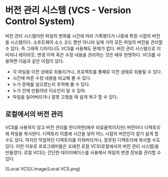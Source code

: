 # 버전 관리 시스템 (VCS - Version Control System)
버전 관리 시스템이란 파일의 변화를 시간에 따라 기록했다가 나중에 특정 시점의 버전을 시스템이다. 소프트웨어 소스 코드 뿐만 아니라 실제 거의 모든 파일의 버전을 관리할 수 있다.
즉 그래픽 디자이너도 VCS를 사용해도 문제가 없다. 버전 관리 시스템으로 이미지나 레이아웃, 변경 이력 혹은 수정 내용을 관리하는 것은 매우 현명하다.
VCS를 사용하면 다음과 같은 이점이 있다.
- 각 파일을 이전 상태로 되돌리거나, 프로젝트를 통째로 이전 상태로 되돌릴 수 있다.
- 시간에 따른 수정 내용을 비교해 볼 수 있다.
- 누가 문제를 일으켰는지 추적해 볼 수 있다.
- 누가 언제 만들어낸 이슈인지 알 수 있따.
- 파일을 잃어버리거나 잘못 고쳤을 때 쉽게 복구 할 수 있다.

## 로컬에서의 버전 관리
VCS를 사용하지 않고 버전 관리를 한다하면(매우 비효율적이지만) 버전마다 디렉토리에 파일을 복사한다. 디렉토리 이름에 시간을 넣어 어느 시점의 버전인지 알기 쉽게 할 수도 있다.
하지만 작업하던 디렉토리를 지워버리거나, 잘못된 디렉토리에 복사할 수도 있다. 이런 이유로 프로그래머들은 오래전 로컬 VCS(로컬에서의 버전 관리 시스템)을 만들었다. 로컬 VCS는 간단한 데이터베이스를 사용해서 파일의 변경 정보를 관리할 수 있다.

![Local VCS](.image/Local VCS.png)

